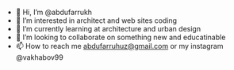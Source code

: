 - 👋 Hi, I’m @abdufarrukh
- 👀 I’m interested in architect and web sites coding
- 🌱 I’m currently learning at architecture and urban design
- 💞️ I’m looking to collaborate on something new and educatinable
- 📫 How to reach me abdufarruhuz@gmail.com or my instagram @vakhabov99

<!---
abdufarrukh/abdufarrukh is a ✨ special ✨ repository because its `README.md` (this file) appears on your GitHub profile.
You can click the Preview link to take a look at your changes.
--->
